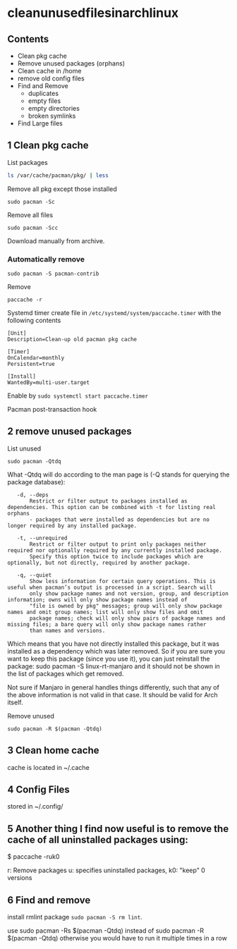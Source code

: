 # cleanunusedfilesinarchlinux

## Contents
- Clean pkg cache
- Remove unused packages (orphans)
- Clean cache in /home
- remove old config files
- Find and Remove
   - duplicates
   - empty files
   - empty directories
   - broken symlinks
- Find Large files

## 1 Clean pkg cache
List packages
```bash
ls /var/cache/pacman/pkg/ | less 
```
Remove all pkg except those installed
```
sudo pacman -Sc 
```
Remove all files
```
sudo pacman -Scc
```
Download manually from archive.

### Automatically remove
```
sudo pacman -S pacman-contrib
```
Remove
```
paccache -r
```
Systemd timer
create file in `/etc/systemd/system/paccache.timer` with the following contents
```
[Unit]
Description=Clean-up old pacman pkg cache

[Timer]
OnCalendar=monthly
Persistent=true

[Install]
WantedBy=multi-user.target
```
Enable by `sudo systemctl start paccache.timer`

Pacman post-transaction hook


## 2 remove unused packages
List unused
```
sudo pacman -Qtdq
```
What -Qtdq will do according to the man page is (-Q stands for querying the package database):

       -d, --deps
           Restrict or filter output to packages installed as dependencies. This option can be combined with -t for listing real orphans
           - packages that were installed as dependencies but are no longer required by any installed package.

       -t, --unrequired
           Restrict or filter output to print only packages neither required nor optionally required by any currently installed package.
           Specify this option twice to include packages which are optionally, but not directly, required by another package.

       -q, --quiet
           Show less information for certain query operations. This is useful when pacman’s output is processed in a script. Search will
           only show package names and not version, group, and description information; owns will only show package names instead of
           "file is owned by pkg" messages; group will only show package names and omit group names; list will only show files and omit
           package names; check will only show pairs of package names and missing files; a bare query will only show package names rather
           than names and versions.
Which means that you have not directly installed this package, but it was installed as a dependency which was later removed. So if you are sure you want to keep this package (since you use it), you can just reinstall the package: sudo pacman -S linux-rt-manjaro and it should not be shown in the list of packages which get removed.

Not sure if Manjaro in general handles things differently, such that any of the above information is not valid in that case. It should be valid for Arch itself.



Remove unused
```
sudo pacman -R $(pacman -Qtdq)
```

## 3 Clean home cache
cache is located in ~/.cache

## 4 Config Files
stored in ~/.config/


## 5   Another thing I find now useful is to remove the cache of all uninstalled packages using:

$ paccache -ruk0

r: Remove packages
u: specifies uninstalled packages,
k0: "keep" 0 versions



## 6 Find and remove
install rmlint package `sudo pacman -S rm lint`.


use sudo pacman -Rs $(pacman -Qtdq)
instead of sudo pacman -R $(pacman -Qtdq) otherwise you would have to run it multiple times in a row


